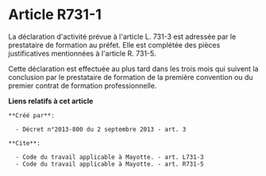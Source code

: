 # Article R731-1

La déclaration d'activité prévue à l'article L. 731-3 est adressée par le prestataire de formation au préfet. Elle est
complétée des pièces justificatives mentionnées à l'article R. 731-5. 

Cette déclaration est effectuée au plus tard dans les trois mois qui suivent la conclusion par le prestataire de formation de
la première convention ou du premier contrat de formation professionnelle.

**Liens relatifs à cet article**

	**Créé par**:

	  - Décret n°2013-800 du 2 septembre 2013 - art. 3

	**Cite**:

	  - Code du travail applicable à Mayotte. - art. L731-3
	  - Code du travail applicable à Mayotte. - art. R731-5

